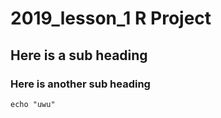 # 2019_lesson_1 R Project

## Here is a sub heading

### Here is another sub heading

```
echo "uwu"
```